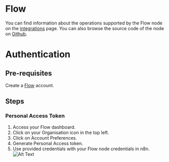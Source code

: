 # Flow
You can find information about the operations supported by the Flow node on the [integrations](https://n8n.io/integrations/n8n-nodes-base.flow) page. You can also browse the source code of the node on [Github](https://github.com/n8n-io/n8n/tree/master/packages/nodes-base/nodes/Flow).

# Authentication

## Pre-requisites

Create a [Flow](https://www.getflow.com/) account.

## Steps

### Personal Access Token

1. Access your Flow dashboard.
2. Click on your Organisation icon in the top left.
3. Click on Account Preferences.
4. Generate Personal Access token.
5. Use provided credentials with your Flow node credentials in n8n.
![Alt Text](https://i.imgur.com/2VGNTkk.gif) 




